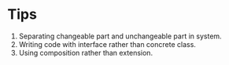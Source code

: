 # Tips

1. Separating changeable part and unchangeable part in system.
1. Writing code with interface rather than concrete class.
1. Using composition rather than extension.